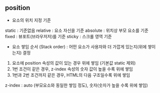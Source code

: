 ## position
- 요소의 위치 지정 기준

static : 기준없음
relative : 요소 자신을 기준
absolute : 위치상 부모 요소를 기준
fixed : 뷰포트(브라우저저)를 기준
sticky : 스크롤 영역 기준

- 요소 쌓임 순서 (Stack order)
: 어떤 요소가 사용자와 더 가깝게 있는지(위에 쌓이는지) 결정

1. 요소에 position 속성의 값이 있는 경우 위에 쌓임 (기본값 static 제외)
2. 1번 조건이 같은 경우, z-index 속성의 숫자 값이 높을 수록 위에 쌓임
3. 1번과 2번 조건까지 같은 경우, HTML의 다음 구조일수록 위에 쌓임

z-index : auto (부모요소와 동일한 쌓임 정도), 숫자(숫자가 높을 수록 위에 쌓임)